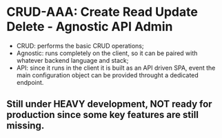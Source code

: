 # CRUD-AAA: Create Read Update Delete - Agnostic API Admin
* CRUD: performs the basic CRUD operations;
* Agnostic: runs completely on the client, so it can be paired with whatever backend language and stack;
* API: since it runs in the client it is built as an API driven SPA, event the main configuration object can be provided throught a dedicated endpoint.

## Still under HEAVY development, NOT ready for production since some key features are still missing.

